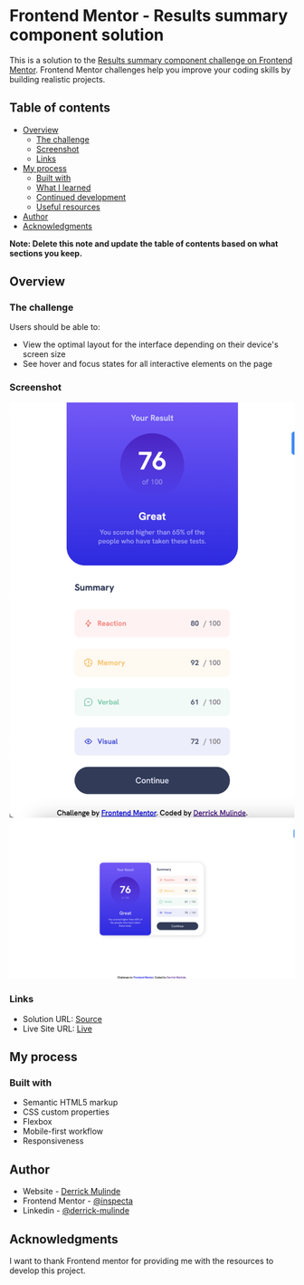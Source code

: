 # Frontend Mentor - Results summary component solution

This is a solution to the [Results summary component challenge on Frontend Mentor](https://www.frontendmentor.io/challenges/results-summary-component-CE_K6s0maV). Frontend Mentor challenges help you improve your coding skills by building realistic projects. 

## Table of contents

- [Overview](#overview)
  - [The challenge](#the-challenge)
  - [Screenshot](#screenshot)
  - [Links](#links)
- [My process](#my-process)
  - [Built with](#built-with)
  - [What I learned](#what-i-learned)
  - [Continued development](#continued-development)
  - [Useful resources](#useful-resources)
- [Author](#author)
- [Acknowledgments](#acknowledgments)

**Note: Delete this note and update the table of contents based on what sections you keep.**

## Overview

### The challenge

Users should be able to:

- View the optimal layout for the interface depending on their device's screen size
- See hover and focus states for all interactive elements on the page

### Screenshot

![](./screenshot.png)
![](./screenshot_2.png)

### Links

- Solution URL: [Source](https://github.com/inspecta/results-summary-component)
- Live Site URL: [Live](https://results-summary-component-derrick.netlify.app/)

## My process

### Built with

- Semantic HTML5 markup
- CSS custom properties
- Flexbox
- Mobile-first workflow
- Responsiveness

## Author

- Website - [Derrick Mulinde](https://derrick-mulinde.netlify.app/)
- Frontend Mentor - [@inspecta](https://www.frontendmentor.io/profile/inspecta)
- Linkedin - [@derrick-mulinde](https://www.linkedin.com/in/mulinde-derrick/)

## Acknowledgments

I want to thank Frontend mentor for providing me with the resources to develop this project.
